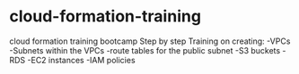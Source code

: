 # cloud-formation-training
cloud formation training bootcamp
Step by step Training on creating: 
-VPCs 
-Subnets within the VPCs
-route tables for the public subnet
-S3 buckets
-RDS
-EC2 instances
-IAM policies
